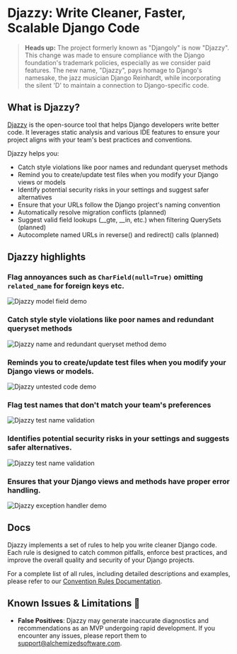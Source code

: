# Djazzy: Write Cleaner, Faster, Scalable Django Code

> **Heads up:** The project formerly known as "Djangoly" is now "Djazzy". This change was made to ensure compliance with the Django foundation's trademark policies, especially as we consider paid features. The new name, "Djazzy", pays homage to Django's namesake, the jazz musician Django Reinhardt, while incorporating the silent 'D' to maintain a connection to Django-specific code.

## What is Djazzy?

[Djazzy](https://djazzy.dev) is the open-source tool that helps Django developers write better code. It leverages static analysis and various IDE features to ensure your project aligns with your team's best practices and conventions.

Djazzy helps you:

- Catch style violations like poor names and redundant queryset methods
- Remind you to create/update test files when you modify your Django views or models
- Identify potential security risks in your settings and suggest safer alternatives
- Ensure that your URLs follow the Django project's naming convention
- Automatically resolve migration conflicts (planned)
- Suggest valid field lookups (__gte, __in, etc.) when filtering QuerySets (planned)
- Autocomplete named URLs in reverse() and redirect() calls (planned)


## Djazzy highlights

### Flag annoyances such as `CharField(null=True)` omitting `related_name` for foreign keys etc.

![Djazzy model field demo](https://raw.githubusercontent.com/software-trizzey/images/refs/heads/main/assets/images/djangoly-model-field-validation-demo.gif)


### Catch style style violations like poor names and redundant queryset methods

![Djazzy name and redundant queryset method demo](https://raw.githubusercontent.com/software-trizzey/images/refs/heads/main/assets/images/djangoly-function-name-and-queryset-demo.gif)


### Reminds you to create/update test files when you modify your Django views or models.

![Djazzy untested code demo](https://raw.githubusercontent.com/software-trizzey/images/main/assets/images/flag-untested-api-code.gif)


### Flag test names that don't match your team's preferences

![Djazzy test name validation](https://raw.githubusercontent.com/software-trizzey/images/refs/heads/main/assets/images/djangoly-test-name-validation.png)


### Identifies potential security risks in your settings and suggests safer alternatives.

![Djazzy test name validation](https://raw.githubusercontent.com/software-trizzey/images/refs/heads/main/assets/images/djangoly-settings-validation.png)


### Ensures that your Django views and methods have proper error handling.

![Djazzy exception handler demo](https://raw.githubusercontent.com/software-trizzey/images/main/assets/images/djangoly-exception-handler-demo.gif)

 
## Docs

Djazzy implements a set of rules to help you write cleaner Django code. Each rule is designed to catch common pitfalls, enforce best practices, and improve the overall quality and security of your Django projects.

For a complete list of all rules, including detailed descriptions and examples, please refer to our [Convention Rules Documentation](https://github.com/software-trizzey/djazzy-vscode/blob/main/docs/CONVENTION_RULES.md).


## Known Issues & Limitations 🐞

- **False Positives**: Djazzy may generate inaccurate diagnostics and recommendations as an MVP undergoing rapid development. If you encounter any issues, please report them to [support@alchemizedsoftware.com](mailto:support@alchemizedsoftware.com).
